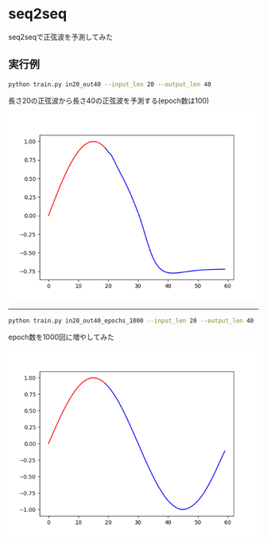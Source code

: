 # seq2seq
seq2seqで正弦波を予測してみた

## 実行例
```bash
python train.py in20_out40 --input_len 20 --output_len 40
```
長さ20の正弦波から長さ40の正弦波を予測する(epoch数は100)

![in20_out40.png](result/in20_out40.png)

___

```bash
python train.py in20_out40_epochs_1000 --input_len 20 --output_len 40 --epochs 1000
```
epoch数を1000回に増やしてみた

![in20_out40_epochs_1000.png](result/in20_out40_epochs1000.png)
